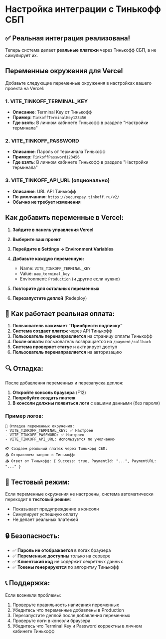 # Настройка интеграции с Тинькофф СБП

## ✅ Реальная интеграция реализована!

Теперь система делает **реальные платежи** через Тинькофф СБП, а не симулирует их.

## Переменные окружения для Vercel

Добавьте следующие переменные окружения в настройках вашего проекта на Vercel:

### 1. VITE_TINKOFF_TERMINAL_KEY
- **Описание**: Terminal Key от Тинькофф
- **Пример**: `TinkoffTerminalKey123456`
- **Где взять**: В личном кабинете Тинькофф в разделе "Настройки терминала"

### 2. VITE_TINKOFF_PASSWORD
- **Описание**: Пароль от терминала Тинькофф
- **Пример**: `TinkoffPassword123456`
- **Где взять**: В личном кабинете Тинькофф в разделе "Настройки терминала"

### 3. VITE_TINKOFF_API_URL (опционально)
- **Описание**: URL API Тинькофф
- **По умолчанию**: `https://securepay.tinkoff.ru/v2/`
- **Обычно не требует изменения**

## Как добавить переменные в Vercel:

1. **Зайдите в панель управления Vercel**
2. **Выберите ваш проект**
3. **Перейдите в Settings → Environment Variables**
4. **Добавьте каждую переменную:**
   - Name: `VITE_TINKOFF_TERMINAL_KEY`
   - Value: `ваш_terminal_key`
   - Environment: `Production` (и другие если нужно)

5. **Повторите для остальных переменных**
6. **Перезапустите деплой** (Redeploy)

## 🔄 Как работает реальная оплата:

1. **Пользователь нажимает "Приобрести подписку"**
2. **Система создает платеж** через API Тинькофф
3. **Пользователь перенаправляется** на страницу оплаты Тинькофф
4. **После оплаты** пользователь возвращается на `/payment/callback`
5. **Система проверяет статус** и активирует доступ
6. **Пользователь перенаправляется** на авторизацию

## 🔍 Отладка:

После добавления переменных и перезапуска деплоя:

1. **Откройте консоль браузера** (F12)
2. **Попробуйте создать платеж**
3. **В консоли должны появиться логи** с вашими данными (без пароля)

### Пример логов:
```
🔧 Отладка переменных окружения:
- VITE_TINKOFF_TERMINAL_KEY: ✅ Настроен
- VITE_TINKOFF_PASSWORD: ✅ Настроен
- VITE_TINKOFF_API_URL: Используется по умолчанию

💳 Создаем реальный платеж через Тинькофф СБП:
📤 Отправляем запрос в Тинькофф:
📥 Ответ от Тинькофф: { Success: true, PaymentId: "...", PaymentURL: "..." }
```

## 🧪 Тестовый режим:

Если переменные окружения не настроены, система автоматически переходит в **тестовый режим**:
- Показывает предупреждение в консоли
- Симулирует успешную оплату
- Не делает реальных платежей

## 🔒 Безопасность:

- ✅ **Пароль не отображается** в логах браузера
- ✅ **Переменные доступны** только на сервере
- ✅ **Клиентский код** не содержит секретных данных
- ✅ **Токены генерируются** по алгоритму Тинькофф

## 📞 Поддержка:

Если возникли проблемы:
1. Проверьте правильность написания переменных
2. Убедитесь что переменные добавлены в Production
3. Перезапустите деплой после добавления переменных
4. Проверьте логи в консоли браузера
5. Убедитесь что Terminal Key и Password корректны в личном кабинете Тинькофф
